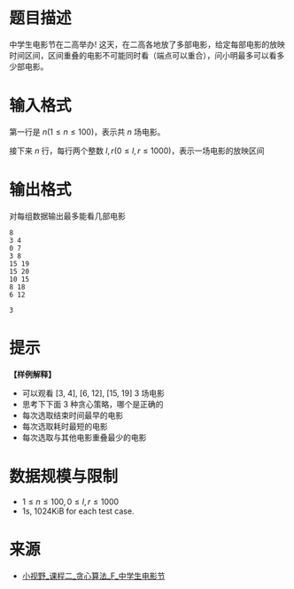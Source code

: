 # 题目描述

中学生电影节在二高举办! 这天，在二高各地放了多部电影，给定每部电影的放映时间区间，区间重叠的电影不可能同时看（端点可以重合），问小明最多可以看多少部电影。
# 输入格式

第一行是 $n(1 \le n \le 100)$，表示共 $n$ 场电影。

接下来 $n$ 行，每行两个整数 $l, r(0 \le l, r \le 1000)$，表示一场电影的放映区间
 
# 输出格式
对每组数据输出最多能看几部电影

```input1
8
3 4
0 7 
3 8 
15 19
15 20
10 15
8 18 
6 12 
```

```output1
3
```

# 提示
**【样例解释】**
* 可以观看 [3, 4], [6, 12], [15, 19] 3 场电影
* 思考下下面 3 种贪心策略，哪个是正确的
* 每次选取结束时间最早的电影
* 每次选取耗时最短的电影
* 每次选取与其他电影重叠最少的电影

# 数据规模与限制
* $1 \le n \le 100, 0 \le l,r \le 1000$
* 1s, 1024KiB for each test case.

# 来源
* [小视野_课程二_贪心算法_F_中学生电影节](http://www.gdgzoi.com/problem.php?cid=2816&pid=5)
